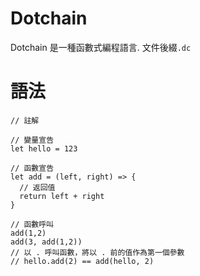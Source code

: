 # Dotchain
Dotchain 是一種函數式編程語言. 文件後綴`.dc`

# 語法
```
// 註解

// 變量宣告
let hello = 123

// 函數宣告
let add = (left, right) => {
  // 返回值
  return left + right
}

// 函數呼叫
add(1,2)
add(3, add(1,2))
// 以 . 呼叫函數，將以 . 前的值作為第一個參數
// hello.add(2) == add(hello, 2)
```